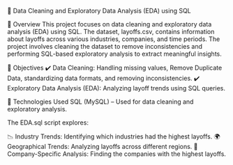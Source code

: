 📌 Data Cleaning and Exploratory Data Analysis (EDA) using SQL


📖 Overview
This project focuses on data cleaning and exploratory data analysis (EDA) using SQL. The dataset, layoffs.csv, contains information about layoffs across various industries, companies, and time periods. The project involves cleaning the dataset to remove inconsistencies and performing SQL-based exploratory analysis to extract meaningful insights.

🎯 Objectives
✔️ Data Cleaning: Handling missing values, Remove Duplicate Data, standardizing data formats, and removing inconsistencies.
✔️ Exploratory Data Analysis (EDA): Analyzing layoff trends using SQL queries.

🔧 Technologies Used
SQL (MySQL) – Used for data cleaning and exploratory analysis.

The EDA.sql script explores:

📉 Industry Trends: Identifying which industries had the highest layoffs.
🌍 Geographical Trends: Analyzing layoffs across different regions.
🏢 Company-Specific Analysis: Finding the companies with the highest layoffs.
